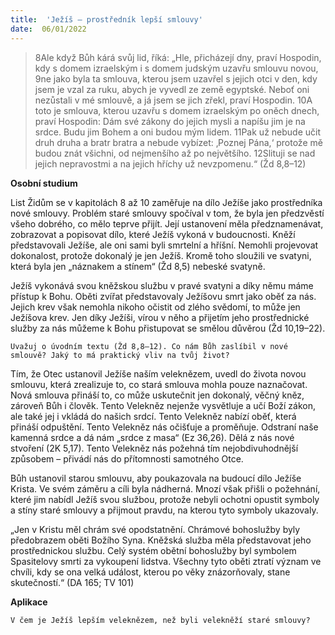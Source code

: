 ```yaml
---
title:  'Ježíš – prostředník lepší smlouvy'
date:  06/01/2022
---
```


> <p></p>
> 8Ale když Bůh kárá svůj lid, říká: „Hle, přicházejí dny, praví Hospodin, kdy s domem izraelským i s domem judským uzavřu smlouvu novou, 9ne jako byla ta smlouva, kterou jsem uzavřel s jejich otci v den, kdy jsem je vzal za ruku, abych je vyvedl ze země egyptské. Neboť oni nezůstali v mé smlouvě, a já jsem se jich zřekl, praví Hospodin. 10A toto je smlouva, kterou uzavřu s domem izrael­ským po oněch dnech, praví Hospodin: Dám své zákony do jejich mysli a napíšu jim je na srdce. Budu jim Bohem a oni budou mým lidem. 11Pak už nebude učit druh druha a bratr bratra a nebude vybízet: ‚Poznej Pána,‘ protože mě budou znát všichni, od nejmenšího až po největšího. 12Slituji se nad jejich nepravostmi a na jejich hříchy už nevzpomenu.“ (Žd 8,8–12)

**Osobní studium**

List Židům se v kapitolách 8 až 10 zaměřuje na dílo Ježíše jako prostředníka nové smlouvy. Problém staré smlouvy spočíval v tom, že byla jen předzvěstí všeho dobrého, co mělo teprve přijít. Její ustanovení měla předznamenávat, zobrazovat a popisovat dílo, které Ježíš vykoná v budoucnosti. Kněží představovali Ježíše, ale oni sami byli smrtelní a hříšní. Nemohli projevovat dokonalost, protože dokonalý je jen Ježíš. Kromě toho sloužili ve svatyni, která byla jen „náznakem a stínem“ (Žd 8,5) nebeské svatyně.

Ježíš vykonává svou kněžskou službu v pravé svatyni a díky němu máme přístup k Bohu. Oběti zvířat představovaly Ježíšovu smrt jako oběť za nás. Jejich krev však nemohla nikoho očistit od zlého svědomí, to může jen Ježíšova krev. Jen díky Ježíši, vírou v něho a přijetím jeho prostřednické služby za nás můžeme k Bohu přistupovat se smělou důvěrou (Žd 10,19–22).

`Uvažuj o úvodním textu (Žd 8,8–12). Co nám Bůh zaslíbil v nové smlouvě? Jaký to má praktický vliv na tvůj život?`

Tím, že Otec ustanovil Ježíše naším veleknězem, uvedl do života novou smlouvu, která zrealizuje to, co stará smlouva mohla pouze naznačovat. Nová smlouva přináší to, co může uskutečnit jen dokonalý, věčný kněz, zároveň Bůh i člověk. Tento Velekněz nejenže vysvětluje a učí Boží zákon, ale také jej i vkládá do našich srdcí. Tento Velekněz nabízí oběť, která přináší odpuštění. Tento Velekněz nás očišťuje a proměňuje. Odstraní naše kamenná srdce a dá nám „srdce z masa“ (Ez 36,26). Dělá z nás nové stvoření (2K 5,17). Tento Velekněz nás požehná tím nejobdivuhodnější způsobem – přivádí nás do přítomnosti samotného Otce.

Bůh ustanovil starou smlouvu, aby poukazovala na budoucí dílo Ježíše Krista. Ve svém záměru a cíli byla nádherná. Mnozí však přišli o požehnání, které jim nabídl Ježíš svou službou, protože nebyli ochotni opustit symboly a stíny staré smlouvy a přijmout pravdu, na kterou tyto symboly ukazovaly.

„Jen v Kristu měl chrám své opodstatnění. Chrámové bohoslužby byly předobrazem oběti Božího Syna. Kněžská služba měla představovat jeho prostřednickou službu. Celý systém obětní bohoslužby byl symbolem Spasitelovy smrti za vykoupení lidstva. Všechny tyto oběti ztratí význam ve chvíli, kdy se ona velká událost, kterou po věky znázorňovaly, stane skutečností.“ (DA 165; TV 101)

**Aplikace**

`V čem je Ježíš lepším veleknězem, než byli velekněží staré smlouvy?`